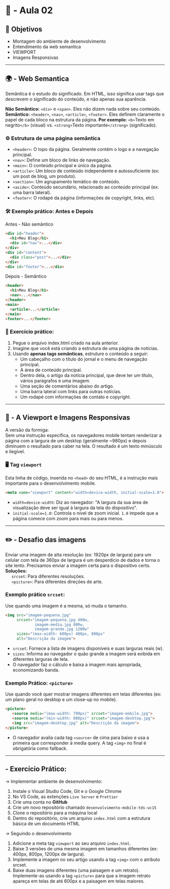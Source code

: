 # 🎨 - Aula 02

## 🎯 Objetivos
 - Montagem do ambiente de desenvolvimento
 - Entendimento da web semantica
 - VIEWPORT
 - Imagens Responsivas

---
## 🌍 - Web Semantica
Semântica é o estudo do significado. Em HTML, isso significa usar tags que descrevem o significado do conteúdo, e não apenas sua aparência.

**Não Semântico:** `<div>` e `<span>`. Eles não dizem nada sobre seu conteúdo.
**Semântico:** `<header>`, `<nav>`, `<article>`, `<footer>`. Eles definem claramente o papel de cada bloco na estrutura da página.
**Por exemplo:** `<b>`Texto em negrito`</b>` (visual) vs. `<strong>`Texto importante`</strong>` (significado).

### ⚙️ Estrutura de uma página semântica
- `<header>`: O topo da página. Geralmente contém o logo e a navegação principal.
- `<nav>`: Define um bloco de links de navegação.
- `<main>`: O conteúdo principal e único da página.
- `<article>`: Um bloco de conteúdo independente e autossuficiente (ex: um post de blog, um produto).
- `<section>`: Um agrupamento temático de conteúdo.
- `<aside>`: Conteúdo secundário, relacionado ao conteúdo principal (ex: uma barra lateral).
- `<footer>`: O rodapé da página (informações de copyright, links, etc).

### 🛠️ Exemplo prático: Antes e Depois

Antes - Não semântico
```html
<div id="header">
  <h1>Meu Blog</h1>
  <div id="nav">...</div>
</div>
<div id="content">
  <div class="post">...</div>
</div>
<div id="footer">...</div>
```

Depois - Semântico
```html
<header>
  <h1>Meu Blog</h1>
  <nav>...</nav>
</header>
<main>
  <article>...</article>
</main>
<footer>...</footer>
```

### 🧾 Exercício prático:
1. Pegue o arquivo index.html criado na aula anterior.
2. Imagine que você está criando a estrutura de uma página de notícias.
3. Usando **apenas tags semânticas**, estruture o conteúdo a seguir:
    - Um cabeçalho com o título do jornal e o menu de navegação principal.
    - A área de conteúdo principal.
    - Dentro dela, o artigo da notícia principal, que deve ter um título, vários parágrafos e uma imagem.
    - Uma seção de comentários abaixo do artigo.
    - Uma barra lateral com links para outras notícias.
    - Um rodapé com informações de contato e copyright.

---
## 🧩 - A Viewport e Imagens Responsivas
A versão da formiga: \
Sem uma instrução específica, os navegadores mobile tentam renderizar a página com a largura de um desktop (geralmente ~980px) e depois diminuem o resultado para caber na tela. O resultado é um texto minúsculo e ilegível.

### 🖥️ Tag `viewport`
Esta linha de código, inserida no `<head>` do seu HTML, é a instrução mais importante para o desenvolvimento mobile.
```html
<meta name="viewport" content="width=device-width, initial-scale=1.0">
```
- `width=device-width`: Diz ao navegador: "A largura da sua área de visualização deve ser igual à largura da tela do dispositivo".
- `initial-scale=1.0`: Controla o nível de zoom inicial. `1.0` impede que a página comece com zoom para mais ou para menos.

---
## ✏️ - Desafio das imagens
Enviar uma imagem de alta resolução (ex: 1920px de largura) para um celular com tela de 360px de largura é um desperdício de dados e torna o site lento. Precisamos enviar a imagem certa para o dispositivo certo. \
**Soluções:** \
&nbsp;&nbsp;&nbsp;&nbsp;&nbsp;`srcset`: Para diferentes resoluções. \
&nbsp;&nbsp;&nbsp;&nbsp;&nbsp;`<picture>`: Para diferentes direções de arte.

### Exemplo prático `srcset`:
Use quando uma imagem é a mesma, só muda o tamanho.
```html
<img src="imagem-pequena.jpg"
     srcset="imagem-pequena.jpg 480w,
             imagem-media.jpg 800w,
             imagem-grande.jpg 1200w"
     sizes="(max-width: 600px) 480px, 800px"
     alt="Descrição da imagem">
```
- `srcset`: Fornece a lista de imagens disponíveis e suas larguras reais (w).
- `sizes`: Informa ao navegador o quão grande a imagem será exibida em diferentes larguras de tela.
- O navegador faz o cálculo e baixa a imagem mais apropriada, economizando banda.

### Exemplo Prático: `<picture>`
Use quando você quer mostrar imagens diferentes em telas diferentes (ex: um plano geral no desktop e um close-up no mobile).
```html
<picture>
   <source media="(max-width: 799px)" srcset="imagem-mobile.jpg">
   <source media="(min-width: 800px)" srcset="imagem-desktop.jpg">
   <img src="imagem-desktop.jpg" alt="Descrição da imagem">
</picture>
```

 - O navegador avalia cada tag `<source>` de cima para baixo e usa a primeira que corresponder à media query. A tag `<img>` no final é obrigatória como fallback.

---
## - Exercício Prático:
-> Implementar ambiente de desenvolvimento:
1) Instale o Visual Studio Code, Git e o Google Chrome
2) No VS Code, as extenções `Live Server` e `Prettier`
3) Crie uma conta no **GitHub**
4) Crie um novo repositório chamado `desenvolvimento-mobile-tds-uc15`
5) Clone o repositório para a máquina local
6) Dentro do repositório, crie um arquivo `index.html` com a estrutura básica de um documento HTML

-> Seguindo o desenvolvimento
1) Adicione a meta tag `viewport` ao seu arquivo `index.html`.
2) Baixe 3 versões de uma mesma imagem em tamanhos diferentes (ex: 400px, 800px, 1200px de largura).
3) Implemente a imagem no seu artigo usando a tag `<img>` com o atributo srcset.
4) Baixe duas imagens diferentes (uma paisagem e um retrato). Implemente-as usando a tag `<picture>` para que a imagem retrato apareça em telas de até 600px e a paisagem em telas maiores.